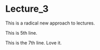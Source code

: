 # Lecture_3

This is a radical new approach to lectures.

This is 5th line.

This is the 7th line. Love it.